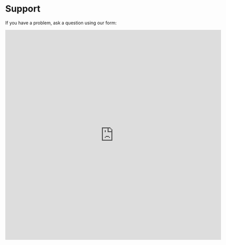 # Support

If you have a problem, ask a question using our form:

<iframe width="681px" height="665px" frameborder="0" src="https://forms.yandex.com/surveys/10022510.ccfb16bdf316212c2d5c4dc7b659b2d1b411d034/?lang=en&iframe=1&service=toloka-ai">